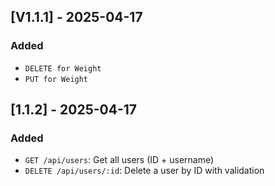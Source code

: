 ## [V1.1.1] - 2025-04-17
### Added
- `DELETE for Weight`
- `PUT for Weight`

## [1.1.2] - 2025-04-17
### Added
- `GET /api/users`: Get all users (ID + username)
- `DELETE /api/users/:id`: Delete a user by ID with validation
